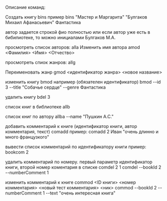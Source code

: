 Описание команд:

Cоздать книгу
bins
пример
bins "Мастер и Маргарита" "Булгаков Михаил Афанасьевич" Фантастика

автор задается строкой фио полностью или если автор уже есть в бибилиотеке, то можно инициалами Булгаков M.A.

просмотреть список авторов:
alla
Изменить имя автора
amod <id> <Фамилия> <Имя> <Отчество>

просмотреть спиок жанров:
allg

Переименовать жанр
gmod <идентификатор жанра>  <новое название>  

изменить книгу
bmod
например (обязателен идентификатор)
bmod --id 3 --title "Собачье сердце" --genre Фантастика

удалить книгу
bdel 3

список книг в библиотеке
allb

список книг по автору
allba --name "Пушкин А.С."

добавить комментарий к книге (идентификатор книги, автор комментария, текст)
comadd
пример:
comadd 2 Иван "очень длинно и много французкого"

вывести список комментарий по идентификатору книги
пример:
bookcom 2

удалить комментарий по номеру. первый параметр идентификатор книги, второй
номер коментария в списке
comdel 2 1
comdel --bookId 2 --numberComment 1

изменить комментарий к книге
commod <ID книги>  <номер комментария> <новый тест комментария>  <ник>
commod --bookId 2 --numberComment 1 --text "очень интересная книга"


 




